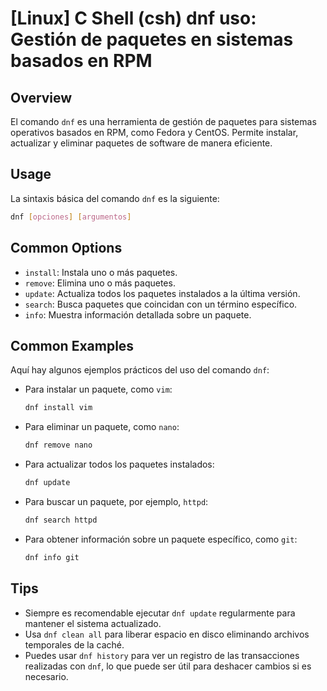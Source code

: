 # [Linux] C Shell (csh) dnf uso: Gestión de paquetes en sistemas basados en RPM

## Overview
El comando `dnf` es una herramienta de gestión de paquetes para sistemas operativos basados en RPM, como Fedora y CentOS. Permite instalar, actualizar y eliminar paquetes de software de manera eficiente.

## Usage
La sintaxis básica del comando `dnf` es la siguiente:

```bash
dnf [opciones] [argumentos]
```

## Common Options
- `install`: Instala uno o más paquetes.
- `remove`: Elimina uno o más paquetes.
- `update`: Actualiza todos los paquetes instalados a la última versión.
- `search`: Busca paquetes que coincidan con un término específico.
- `info`: Muestra información detallada sobre un paquete.

## Common Examples
Aquí hay algunos ejemplos prácticos del uso del comando `dnf`:

- Para instalar un paquete, como `vim`:
  ```bash
  dnf install vim
  ```

- Para eliminar un paquete, como `nano`:
  ```bash
  dnf remove nano
  ```

- Para actualizar todos los paquetes instalados:
  ```bash
  dnf update
  ```

- Para buscar un paquete, por ejemplo, `httpd`:
  ```bash
  dnf search httpd
  ```

- Para obtener información sobre un paquete específico, como `git`:
  ```bash
  dnf info git
  ```

## Tips
- Siempre es recomendable ejecutar `dnf update` regularmente para mantener el sistema actualizado.
- Usa `dnf clean all` para liberar espacio en disco eliminando archivos temporales de la caché.
- Puedes usar `dnf history` para ver un registro de las transacciones realizadas con `dnf`, lo que puede ser útil para deshacer cambios si es necesario.